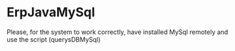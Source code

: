 # ErpJavaMySql
Please, for the system to work correctly, have installed MySql remotely 
and use the script (querysDBMySql)
